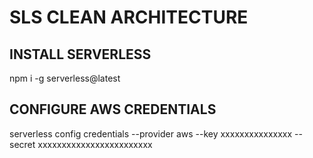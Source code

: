 # SLS CLEAN ARCHITECTURE

## INSTALL SERVERLESS

npm i -g serverless@latest

## CONFIGURE AWS CREDENTIALS

serverless config credentials --provider aws --key xxxxxxxxxxxxxxx --secret xxxxxxxxxxxxxxxxxxxxxxxx
